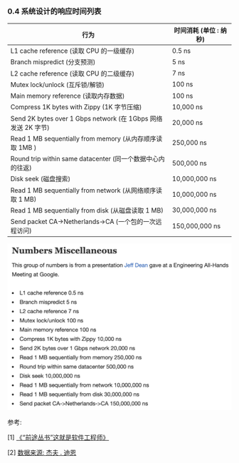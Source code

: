 ### 0.4 系统设计的响应时间列表

| 行为                                                         | 时间消耗 (单位 : 纳秒) |
| ------------------------------------------------------------ | ---------------------- |
| L1 cache reference (读取 CPU 的一级缓存)                     | 0.5 ns                 |
| Branch mispredict (分支预测)                                 | 5 ns                   |
| L2 cache reference (读取 CPU 的二级缓存)                     | 7 ns                   |
| Mutex lock/unlock (互斥锁/解锁)                              | 100 ns                 |
| Main memory reference (读取内存数据)                         | 100 ns                 |
| Compress 1K bytes with Zippy (1K 字节压缩)                   | 10,000 ns              |
| Send 2K bytes over 1 Gbps network (在 1Gbps 网络发送 2K 字节) | 20,000 ns              |
| Read 1 MB sequentially from memory (从内存顺序读取 1MB )     | 250,000 ns             |
| Round trip within same datacenter (同一个数据中心内的往返)   | 500,000 ns             |
| Disk seek (磁盘搜索)                                         | 10,000,000 ns          |
| Read 1 MB sequentially from network (从网络顺序读取 1 MB)    | 10,000,000 ns          |
| Read 1 MB sequentially from disk (从磁盘读取 1 MB)           | 30,000,000 ns          |
| Send packet CA->Netherlands->CA (一个包的一次远程访问)       | 150,000,000 ns         |

<div align = center>
    <img src = "./images/00/00.007.png" alt = "img">
</div>


参考:

[1] [《“前途丛书”这就是软件工程师》](https://book.douban.com/subject/35313199/)

[2] [数据来源: 杰夫 . 迪恩](http://highscalability.com/numbers-everyone-should-know;jsessionid=CC5E05170099E7315CA1F0BF920FFB00.v5-web013)